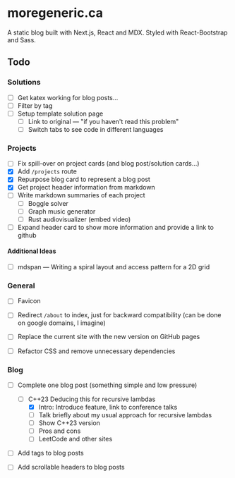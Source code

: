 # moregeneric.ca

A static blog built with Next.js, React and MDX. Styled with React-Bootstrap and Sass.

## Todo
### Solutions
- [ ] Get katex working for blog posts...
- [ ] Filter by tag
- [ ] Setup template solution page
  - [ ] Link to original — "if you haven't read this problem" 
  - [ ] Switch tabs to see code in different languages

### Projects
- [ ] Fix spill-over on project cards (and blog post/solution cards...)
- [x] Add `/projects` route
- [x] Repurpose blog card to represent a blog post
- [x] Get project header information from markdown
- [ ] Write markdown summaries of each project
  - [ ] Boggle solver
  - [ ] Graph music generator
  - [ ] Rust audiovisualizer (embed video)
- [ ] Expand header card to show more information and provide a link to github

#### Additional Ideas
- [ ] mdspan — Writing a spiral layout and access pattern for a 2D grid

### General
- [ ] Favicon
- [ ] Redirect `/about` to index, just for backward compatibility (can be done on google domains, I imagine)
- [ ] Replace the current site with the new version on GitHub pages
- [ ] Refactor CSS and remove unnecessary dependencies


### Blog
- [ ] Complete one blog post (something simple and low pressure)
  - [ ] C++23 Deducing this for recursive lambdas
    - [x] Intro: Introduce feature, link to conference talks
    - [ ] Talk briefly about my usual approach for recursive lambdas
    - [ ] Show C++23 version
    - [ ] Pros and cons
    - [ ] LeetCode and other sites
- [ ] Add tags to blog posts
- [ ] Add scrollable headers to blog posts



